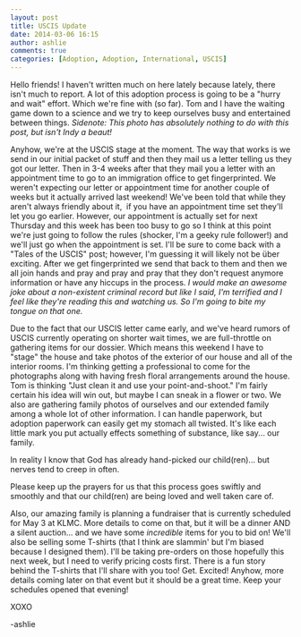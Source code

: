 ```yaml
---
layout: post
title: USCIS Update
date: 2014-03-06 16:15
author: ashlie
comments: true
categories: [Adoption, Adoption, International, USCIS]
---
```

Hello friends! I haven't written much on here lately because lately, there isn't much to report. A lot of this adoption process is going to be a "hurry and wait" effort. Which we're fine with (so far). Tom and I have the waiting game down to a science and we try to keep ourselves busy and entertained between things. <em>Sidenote: This photo has absolutely nothing to do with this post, but isn't Indy a beaut!</em>

Anyhow, we're at the USCIS stage at the moment. The way that works is we send in our initial packet of stuff and then they mail us a letter telling us they got our letter. Then in 3-4 weeks after that they mail you a letter with an appointment time to go to an immigration office to get fingerprinted. We weren't expecting our letter or appointment time for another couple of weeks but it actually arrived last weekend! We've been told that while they aren't always friendly about it,  if you have an appointment time set they'll let you go earlier. However, our appointment is actually set for next Thursday and this week has been too busy to go so I think at this point we're just going to follow the rules (shocker, I'm a geeky rule follower!) and we'll just go when the appointment is set. I'll be sure to come back with a "Tales of the USCIS" post; however, I'm guessing it will likely not be über exciting. After we get fingerprinted we send that back to them and then we all join hands and pray and pray and pray that they don't request anymore information or have any hiccups in the process.<em> I would make an awesome joke about a non-existent criminal record but like I said, I'm terrified and I feel like they're reading this and watching us. So I'm going to bite my tongue on that one.</em>

Due to the fact that our USCIS letter came early, and we've heard rumors of USCIS currently operating on shorter wait times, we are full-throttle on gathering items for our dossier. Which means this weekend I have to "stage" the house and take photos of the exterior of our house and all of the interior rooms. I'm thinking getting a professional to come for the photographs along with having fresh floral arrangements around the house. Tom is thinking "Just clean it and use your point-and-shoot." I'm fairly certain his idea will win out, but maybe I can sneak in a flower or two. We also are gathering family photos of ourselves and our extended family among a whole lot of other information. I can handle paperwork, but adoption paperwork can easily get my stomach all twisted. It's like each little mark you put actually effects something of substance, like say... our family.

In reality I know that God has already hand-picked our child(ren)... but nerves tend to creep in often.

Please keep up the prayers for us that this process goes swiftly and smoothly and that our child(ren) are being loved and well taken care of.

Also, our amazing family is planning a fundraiser that is currently scheduled for May 3 at KLMC. More details to come on that, but it will be a dinner AND a silent auction... and we have some <em>incredible</em> items for you to bid on! We'll also be selling some T-shirts (that I think are slammin' but I'm biased because I designed them). I'll be taking pre-orders on those hopefully this next week, but I need to verify pricing costs first. There is a fun story behind the T-shirts that I'll share with you too! Get. Excited! Anyhow, more details coming later on that event but it should be a great time. Keep your schedules opened that evening!

XOXO

-ashlie

&nbsp;
